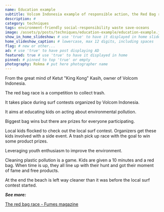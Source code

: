 ```yaml
---
name: Education example
subtitle: Volcom Indonesia example of responsible action, the Red Bag race.
description: #
category: techniques
tags: environment-friendly social-responsibility waste save-oceans
image: /assets/p/posts/techniques/education-example/education-example.jpg
show_in_home_slideshow: # use 'true' to have it displayed in home slideshow
home_slideshow_caption: # lowercase, max 12 digits, including spaces
flag: # new or other...
ad: # use 'true' to have post displaying AD
featured: true # use 'true' to have it displayed in home
pinned: # pinned to top 'true' or empty
photography: Rokma # put here photographer name
---
```


From the great mind of Ketut "King Kong" Kasih, owner of Volcom Indonesia.

The red bag race is a competition to collect trash.

It takes place during surf contests organized by Volcom Indonesia.  

It aims at educating kids on acting about environmental pollution.  

Biggest bag wins but there are prizes for everyone participating.  

Local kids flocked to check out the local surf contest. Organizers get these kids involved with a side event. A trash pick up race with the goal to win some product prizes.

Leveraging youth enthusiasm to improve the environment.

Cleaning plastic pollution is a game. Kids are given a 10 minutes and a red bag. When time is up, they all line up with their hunt and got their moment of fame and free products.

At the end the beach is left way cleaner than it was before the local surf contest started.


**_See more:_**

[The red bag race - Fumes magazine](https://fumes.junglestar.org/balance/the-red-bag-race/)
